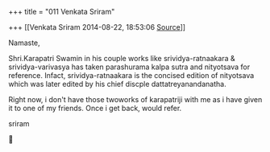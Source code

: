 +++
title = "011 Venkata Sriram"

+++
[[Venkata Sriram	2014-08-22, 18:53:06 [Source](https://groups.google.com/g/samskrita/c/mxJVQ5FLb4s)]]



Namaste,



Shri.Karapatri Swamin in his couple works like srividya-ratnaakara & srividya-varivasya has taken parashurama kalpa sutra and nityotsava for reference. Infact, srividya-ratnaakara is the concised edition of nityotsava which was later edited by his chief discple dattatreyanandanatha.



Right now, i don't have those twoworks of karapatriji with me as i have given it to one of my friends. Once i get back, would refer.



sriram



